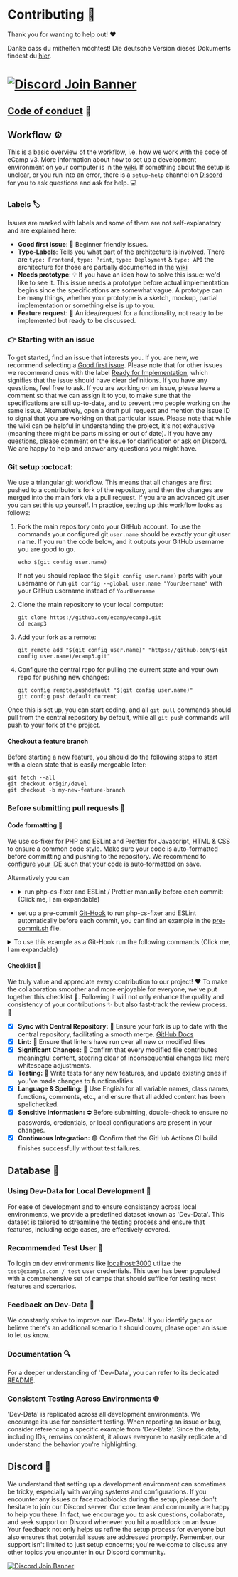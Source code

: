 # Contributing :tada:
Thank you for wanting to help out! :heart:

Danke dass du mithelfen möchtest!
Die deutsche Version dieses Dokuments findest du [hier](./CONTRIBUTING_DE.md).

# [![Discord Join Banner](https://discordapp.com/api/guilds/1165624811800768702/widget.png?style=banner3)](https://discord.gg/tdwtRytV6P)

## [Code of conduct](https://www.ecamp3.ch/en/code-of-conduct) :page_with_curl:

## Workflow :gear:
This is a basic overview of the workflow, i.e. how we work with the code of eCamp v3.
More information about how to set up a development environment on your computer is in the [wiki](https://github.com/ecamp/ecamp3/wiki/installation).
If something about the setup is unclear, or you run into an error, there is a `setup-help` channel on [Discord](https://discord.gg/tdwtRytV6P) for you to ask questions and ask for help. :computer:
### Labels :label:
Issues are marked with labels and some of them are not self-explanatory and are explained here:
- **Good first issue**: :green_heart: Beginner friendly issues.
- **Type-Labels**: Tells you what part of the architecture is involved. There are `type: Frontend`, `type: Print`, `type: Deployment` & `type: API` the architecture for those are partially documented in the [wiki](https://github.com/ecamp/ecamp3/wiki/architecture-frontend)
- **Needs prototype**: :bulb: If you have an idea how to solve this issue: we'd like to see it. This issue needs a prototype before actual implementation begins since the specifications are somewhat vague. A prototype can be many things, whether your prototype is a sketch, mockup, partial implementation or something else is up to you.
- **Feature request**: :rocket: An idea/request for a functionality, not ready to be implemented but ready to be discussed.

### :point_right: Starting with an issue
To get started, find an issue that interests you. If you are new, we recommend selecting a [Good first issue](https://github.com/ecamp/ecamp3/labels/Good%20first%20issue).
Please note that for other issues we recommend ones with the label [Ready for Implementation](https://github.com/ecamp/ecamp3/issues?q=is%3Aopen+is%3Aissue+label%3A%22Ready+for+implementation%22), which signifies that the issue should have clear definitions. If you have any questions, feel free to ask.
If you are working on an issue, please leave a comment so that we can assign it to you, to make sure that the specifications are still up-to-date, and to prevent two people working on the same issue.
Alternatively, open a draft pull request and mention the issue ID to signal that you are working on that particular issue.
Please note that while the wiki can be helpful in understanding the project, it's not exhaustive (meaning there might be parts missing or out of date).
If you have any questions, please comment on the issue for clarification or ask on Discord. We are happy to help and answer any questions you might have.

### Git setup :octocat:

We use a triangular git workflow. This means that all changes are first pushed to a contributor's fork of the repository, and then the changes are merged into the main fork via a pull request.
If you are an advanced git user you can set this up yourself.
In practice, setting up this workflow looks as follows:

1. Fork the main repository onto your GitHub account. To use the commands your configured git `user.name` should be exactly your git user name.
   If you run the code below, and it outputs your GitHub username you are good to go.
    ```shell
    echo $(git config user.name)
    ```
   If not you should replace the `$(git config user.name)` parts with your username or run `git config --global user.name "YourUsername"` with your GitHub username instead of `YourUsername`


2. Clone the main repository to your local computer:

   ```shell
   git clone https://github.com/ecamp/ecamp3.git
   cd ecamp3
   ```

3. Add your fork as a remote:

   ```shell
   git remote add "$(git config user.name)" "https://github.com/$(git config user.name)/ecamp3.git"   
   ```

4. Configure the central repo for pulling the current state and your own repo for pushing new changes:

   ```shell
   git config remote.pushdefault "$(git config user.name)"
   git config push.default current
   ```

Once this is set up, you can start coding, and all `git pull` commands should pull from the central repository by default, while all `git push` commands will push to your fork of the project.

#### Checkout a feature branch

Before starting a new feature, you should do the following steps to start with a clean state that is easily mergeable later:

```shell
git fetch --all
git checkout origin/devel
git checkout -b my-new-feature-branch
```


### Before submitting pull requests :incoming_envelope:

#### Code formatting :art:

We use cs-fixer for PHP and ESLint and Prettier for Javascript, HTML & CSS to ensure a common code style. Make sure your code is auto-formatted before committing and pushing to the repository.
We recommend to [configure your IDE](https://github.com/ecamp/ecamp3/wiki/installation-development-windows#code-auto-formatting) such that your code is auto-formatted on save.

Alternatively you can

- <details>
    <summary>run php-cs-fixer and ESLint / Prettier manually before each commit: (Click me, I am expandable) </summary>

    ```shell
    # Frontend fixes in running container
    docker compose exec frontend npm run lint
    
    # API/PHP fixes in running container
    docker compose exec php composer cs-fix
    
    # Print fixes in running container
    docker compose exec print npm run lint
    
    # PDF fixes in running container
    docker compose exec pdf npm run lint
    
    # E2E fixes are always run like this
    docker compose run --rm --entrypoint="npm run lint" e2e
    ```
  If you don't have a container of that type running use `run` instead of `execute`. Note that this will start a new Docker container (which might not be desired on a device with limited computing resources).
    ```shell
    docker compose run --rm frontend npm run lint
    docker compose run --rm php composer cs-fix
    docker compose run --rm print npm run lint
    docker compose run --rm pdf npm run lint
    ```
  </details>
- set up a pre-commit [Git-Hook](https://www.atlassian.com/git/tutorials/git-hooks) to run php-cs-fixer and ESLint automatically before each commit, you can find an example in the [pre-commit.sh](./pre-commit.sh) file.
<details>
  <summary>To use this example as a Git-Hook run the following commands (Click me, I am expandable)</summary>
    <strong>Consider examining the file before running random code from a public Git repo.</strong>

```shell
# Ensure the file is executable
chmod +x .git/hooks/pre-commit
# Create a link, alternatively use 'cp' instead of 'ln' to copy
ln ./pre-commit.sh .git/hooks/pre-commit
# Lets see how long execution takes
time .git/hooks/pre-commit
```
</details>

#### Checklist :pencil:

We truly value and appreciate every contribution to our project! :heart:
To make the collaboration smoother and more enjoyable for everyone,
we've put together this checklist :scroll:.
Following it will not only enhance the quality and consistency of your contributions :sparkles: but also fast-track the review process. :rocket:


- [x] **Sync with Central Repository:** :arrows_counterclockwise: Ensure your fork is up to date with the central repository, facilitating a smooth merge. [GitHub Docs](https://docs.github.com/en/pull-requests/collaborating-with-pull-requests/working-with-forks/syncing-a-fork)
- [x] **Lint:** :wrench: Ensure that linters have run over all new or modified files
- [x] **Significant Changes:** :mag_right: Confirm that every modified file contributes meaningful content, steering clear of inconsequential changes like mere whitespace adjustments.
- [x] **Testing:** :test_tube: Write tests for any new features, and update existing ones if you've made changes to functionalities.
- [x] **Language & Spelling:** :book: Use English for all variable names, class names, functions, comments, etc., and ensure that all added content has been spellchecked.
- [x] **Sensitive Information:** :no_entry: Before submitting, double-check to ensure no passwords, credentials, or local configurations are present in your changes.
- [x] **Continuous Integration:** :green_circle: Confirm that the GitHub Actions CI build finishes successfully without test failures.

## Database :floppy_disk:

### Using Dev-Data for Local Development :construction_worker:
For ease of development and to ensure consistency across local environments,
we provide a predefined dataset known as 'Dev-Data'.
This dataset is tailored to streamline the testing process and ensure that features,
including edge cases, are effectively covered.

### Recommended Test User :bust_in_silhouette:
To login on dev environments like [localhost:3000](http://localhost:3000) utilize the `test@example.com / test` user credentials.
This user has been populated with a comprehensive set of camps that should suffice for testing most features and scenarios.

### Feedback on Dev-Data :loudspeaker:
We constantly strive to improve our 'Dev-Data'.
If you identify gaps or believe there's an additional scenario it should cover,
please open an issue to let us know.

### Documentation :mag:
For a deeper understanding of 'Dev-Data', you can refer to its dedicated [README](./api/migrations/dev-data/README.md).

### Consistent Testing Across Environments :globe_with_meridians:
'Dev-Data' is replicated across all development environments.
We encourage its use for consistent testing.
When reporting an issue or bug, consider referencing a specific example from 'Dev-Data'.
Since the data, including IDs, remains consistent, it allows everyone to easily replicate and understand the behavior you're highlighting.

## Discord :speech_balloon:
We understand that setting up a development environment can sometimes be tricky,
especially with varying systems and configurations.
If you encounter any issues or face roadblocks during the setup,
please don't hesitate to join our Discord server.
Our core team and community are happy to help you there.
In fact, we encourage you to ask questions, collaborate, and seek support on Discord whenever you hit a roadblock on an Issue.
Your feedback not only helps us refine the setup process for everyone but also ensures that potential issues are addressed promptly.
Remember, our support isn't limited to just setup concerns; you're welcome to discuss any other topics you encounter in our Discord community.

[![Discord Join Banner](https://discordapp.com/api/guilds/1165624811800768702/widget.png?style=banner4)](https://discord.gg/tdwtRytV6P)